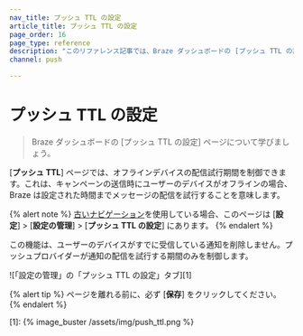 ```yaml
---
nav_title: プッシュ TTL の設定
article_title: プッシュ TTL の設定
page_order: 16
page_type: reference
description: "このリファレンス記事では、Braze ダッシュボードの [プッシュ TTL の設定] ページについて説明します。"
channel: push

---
```


# プッシュ TTL の設定

> Braze ダッシュボードの [プッシュ TTL の設定] ページについて学びましょう。

[**プッシュ TTL**] ページでは、オフラインデバイスの配信試行期間を制御できます。これは、キャンペーンの送信時にユーザーのデバイスがオフラインの場合、Braze は設定された時間までメッセージの配信を試行することを意味します。

{% alert note %}
[古いナビゲーション]({{site.baseurl}}/navigation)を使用している場合、このページは [**設定**] > [**設定の管理**] > [**プッシュ TTL の設定**] にあります。
{% endalert %}

この機能は、ユーザーのデバイスがすでに受信している通知を削除しません。プッシュプロバイダーが通知の配信を試行する期間のみを制御します。

![「設定の管理」の「プッシュ TTL の設定」タブ][1]

{% alert tip %}
ページを離れる前に、必ず [**保存**] をクリックしてください。
{% endalert %}

[1]: {% image_buster /assets/img/push_ttl.png %}
